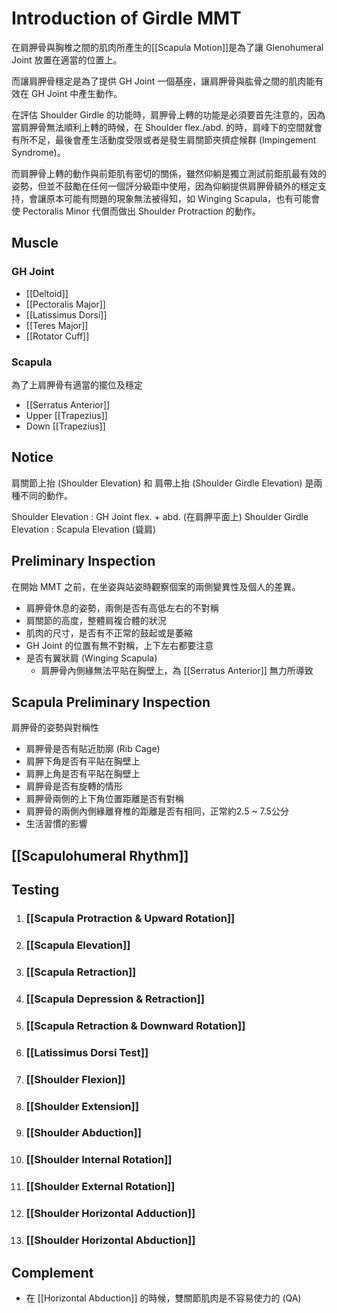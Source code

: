 # Introduction of Girdle MMT
在肩胛骨與胸椎之間的肌肉所產生的[[Scapula Motion]]是為了讓 Glenohumeral Joint 放置在適當的位置上。

而讓肩胛骨穩定是為了提供 GH Joint 一個基座，讓肩胛骨與肱骨之間的肌肉能有效在 GH Joint 中產生動作。

在評估 Shoulder Girdle 的功能時，肩胛骨上轉的功能是必須要首先注意的，因為當肩胛骨無法順利上轉的時候，在 Shoulder flex./abd. 的時，肩峰下的空間就會有所不足，最後會產生活動度受限或者是發生肩關節夾擠症候群 (Impingement Syndrome)。

而肩胛骨上轉的動作與前鉅肌有密切的關係，雖然仰躺是獨立測試前鉅肌最有效的姿勢，但並不鼓勵在任何一個評分級距中使用，因為仰躺提供肩胛骨額外的穩定支持，會讓原本可能有問題的現象無法被得知，如 Winging Scapula，也有可能會使 Pectoralis Minor 代償而做出 Shoulder Protraction 的動作。  

## Muscle
### GH Joint
* [[Deltoid]]
* [[Pectoralis Major]]
* [[Latissimus Dorsi]]
* [[Teres Major]]
* [[Rotator Cuff]]  

### Scapula
為了上肩胛骨有適當的擺位及穩定
* [[Serratus Anterior]]
* Upper [[Trapezius]]
* Down [[Trapezius]]

## Notice
肩關節上抬 (Shoulder Elevation) 和 肩帶上抬 (Shoulder Girdle Elevation) 是兩種不同的動作。

Shoulder Elevation : GH Joint flex. + abd. (在肩胛平面上)
Shoulder Girdle Elevation : Scapula Elevation (聳肩)  

## Preliminary Inspection
在開始 MMT 之前，在坐姿與站姿時觀察個案的兩側變異性及個人的差異。
* 肩胛骨休息的姿勢，兩側是否有高低左右的不對稱
* 肩關節的高度，整體肩複合體的狀況
* 肌肉的尺寸，是否有不正常的鼓起或是萎縮
* GH Joint 的位置有無不對稱，上下左右都要注意
* 是否有翼狀肩 (Winging Scapula)
	* 肩胛骨內側緣無法平貼在胸壁上，為 [[Serratus Anterior]] 無力所導致  

## Scapula Preliminary Inspection
肩胛骨的姿勢與對稱性
* 肩胛骨是否有貼近肋廓 (Rib Cage)
* 肩胛下角是否有平貼在胸壁上
* 肩胛上角是否有平貼在胸壁上
* 肩胛骨是否有旋轉的情形
* 肩胛骨兩側的上下角位置距離是否有對稱
* 肩胛骨的兩側內側緣離脊椎的距離是否有相同，正常約2.5 ~ 7.5公分
* 生活習慣的影響

## [[Scapulohumeral Rhythm]]  

## Testing
1. ### [[Scapula Protraction & Upward Rotation]]
2. ### [[Scapula Elevation]]
3. ### [[Scapula Retraction]]
4. ### [[Scapula Depression & Retraction]]
5. ### [[Scapula Retraction & Downward Rotation]]
6. ### [[Latissimus Dorsi Test]]
7. ### [[Shoulder Flexion]]
8. ### [[Shoulder Extension]]
9. ### [[Shoulder Abduction]]
10. ### [[Shoulder Internal Rotation]]
11. ### [[Shoulder External Rotation]]
12. ### [[Shoulder Horizontal Adduction]]
13. ### [[Shoulder Horizontal Abduction]]

## Complement
* 在 [[Horizontal Abduction]] 的時候，雙關節肌肉是不容易使力的 (QA)
